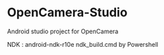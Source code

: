 # OpenCamera-Studio
Android studio project for OpenCamera

NDK : android-ndk-r10e
ndk_build.cmd by Powershell
